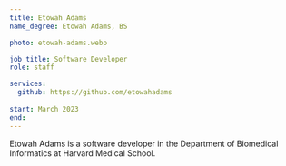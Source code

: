 ```yaml
---
title: Etowah Adams
name_degree: Etowah Adams, BS

photo: etowah-adams.webp

job_title: Software Developer
role: staff

services:
  github: https://github.com/etowahadams
  
start: March 2023
end:
---
```

Etowah Adams is a software developer in the Department of Biomedical Informatics at Harvard Medical School.

